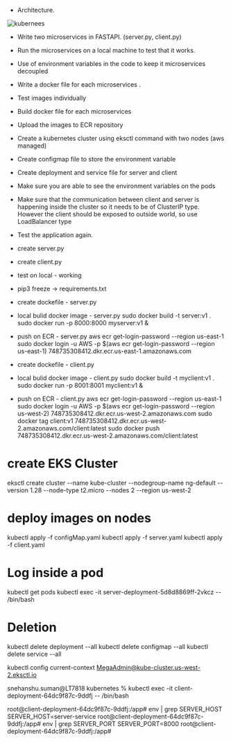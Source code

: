 - Architecture.

![kubernees](https://github.com/snehanshu11/kubernetes-microservices/assets/8538859/c6865abb-4877-42ed-94e4-c048e8ae530e)

- Write two microservices in FASTAPI. (server.py, client.py)
- Run the microservices on a local machine to test that it works.
- Use of  environment variables in the code to keep it microservices decoupled
- Write a docker file for each microservices .
- Test images individually
- Build docker file for each microservices
- Upload the images to ECR repository
- Create a kubernetes cluster using eksctl command with two nodes (aws managed)
- Create configmap file to store the environment variable
- Create deployment and service file for server and client
- Make sure you are able to see the environment variables on the pods
- Make sure that the communication between client and server  is happening inside the cluster so it needs to be of ClusterIP type. However the client should be exposed to outside world, so use LoadBalancer type
- Test the application again.





- create server.py
- create client.py
- test on local - working
- pip3 freeze -> requirements.txt
- create dockefile - server.py
- local bulid docker image - server.py
    sudo docker build -t server:v1 .
    sudo docker run -p 8000:8000 myserver:v1 &
- push on ECR - server.py
    aws ecr get-login-password --region us-east-1
    sudo docker login -u AWS -p $(aws ecr get-login-password --region us-east-1) 748735308412.dkr.ecr.us-east-1.amazonaws.com
- create dockefile - client.py
- local bulid docker image - client.py
    sudo docker build -t myclient:v1 .
    sudo docker run -p 8001:8001 myclient:v1 &
- push on ECR - client.py
    aws ecr get-login-password --region us-east-1
    sudo docker login -u AWS -p $(aws ecr get-login-password --region us-west-2) 748735308412.dkr.ecr.us-west-2.amazonaws.com
    sudo docker tag client:v1 748735308412.dkr.ecr.us-west-2.amazonaws.com/client:latest
    sudo docker push 748735308412.dkr.ecr.us-west-2.amazonaws.com/client:latest

# create EKS Cluster
eksctl create cluster --name kube-cluster --nodegroup-name ng-default --version 1.28 --node-type t2.micro --nodes 2 --region us-west-2

# deploy images on nodes 
kubectl apply -f configMap.yaml
kubectl apply -f server.yaml
kubectl apply -f client.yaml
# Log inside a pod
kubectl get pods
kubectl exec -it server-deployment-5d8d8869ff-2vkcz -- /bin/bash

# Deletion

kubectl delete deployment --all
kubectl delete configmap --all 
kubectl delete service --all

kubectl config current-context 
MegaAdmin@kube-cluster.us-west-2.eksctl.io


snehanshu.suman@LT7818 kubernetes % kubectl exec -it client-deployment-64dc9f87c-9ddfj -- /bin/bash
 
root@client-deployment-64dc9f87c-9ddfj:/app# env  | grep SERVER_HOST
SERVER_HOST=server-service
root@client-deployment-64dc9f87c-9ddfj:/app# env  | grep SERVER_PORT
SERVER_PORT=8000
root@client-deployment-64dc9f87c-9ddfj:/app# 
